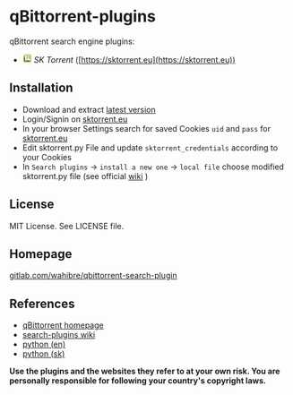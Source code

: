# qBittorrent-plugins

qBittorrent search engine plugins:

- ![Ico](sktorrent.png) *SK Torrent* ([https://sktorrent.eu](https://sktorrent.eu))
 
## Installation
 
- Download and extract [latest version](https://gitlab.com/wahibre/qbittorrent-search-plugin/blob/master/sktorrent.py)
- Login/Signin on [sktorrent.eu](http://sktorrent.eu)
- In your browser Settings search for saved Cookies `uid` and `pass` for [sktorrent.eu](http://sktorrent.eu)
- Edit sktorrent.py File and update `sktorrent_credentials` according to your Cookies
- In `Search plugins` -> `install a new one` -> `local file` choose modified sktorrent.py file (see official [wiki](https://github.com/qbittorrent/search-plugins/wiki/Install-search-plugins) )


## License

MIT License. See LICENSE file.


## Homepage
[gitlab.com/wahibre/qbittorrent-search-plugin](https://gitlab.com/wahibre/qbittorrent-search-plugin)


## References

- [qBittorrent homepage](https://github.com/qbittorrent/qBittorrent/wiki)
- [search-plugins wiki](https://github.com/qbittorrent/search-plugins/wiki)
- [python (en)](https://docs.python.org/3/reference/index.html)
- [python (sk)](http://python.input.sk/)

**Use the plugins and the websites they refer to at your own risk. You are personally responsible for following your country's copyright laws.**